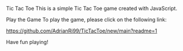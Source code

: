 Tic Tac Toe
This is a simple Tic Tac Toe game created with JavaScript.

Play the Game
To play the game, please click on the following link:

https://github.com/AdrianRi99/TicTacToe/new/main?readme=1

Have fun playing!
